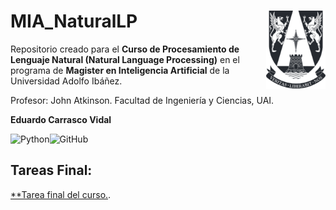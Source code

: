 # MIA_NaturalLP <img src="img/logo.png" align="right" width = "95px"/>

Repositorio creado para el **Curso de Procesamiento de Lenguaje Natural (Natural Language Processing)** en el programa de **Magister en Inteligencia Artificial** de la Universidad Adolfo Ibáñez.

Profesor: John Atkinson. Facultad de Ingeniería y Ciencias, UAI.

**Eduardo Carrasco Vidal**
 
![Python](https://img.shields.io/badge/python-%2314354C.svg)![GitHub](https://img.shields.io/badge/github-%23121011.svg)

## Tareas Final:

[**Tarea final del curso.](https://github.com/educarrascov/MIA_ReinforcementLearning/blob/main/Tarea%201.ipynb). 
